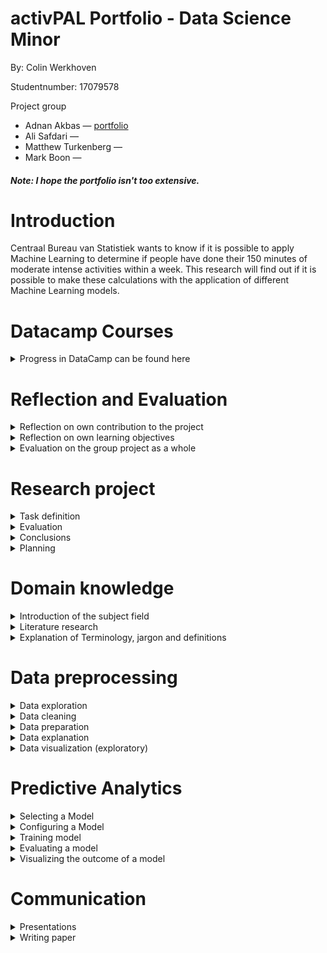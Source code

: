 # activPAL Portfolio - Data Science Minor 
By: Colin Werkhoven 

Studentnumber: 17079578

Project group
- Adnan Akbas — [portfolio](https://github.com/klict/activepal-portfolio)
- Ali Safdari — 
- Matthew Turkenberg — 
- Mark Boon — 

#### *Note: I hope the portfolio isn't too extensive.*

# Introduction

Centraal Bureau van Statistiek wants to know if it is possible to apply Machine Learning to determine if people have done their 150 minutes of moderate intense activities within a week. This research will find out if it is possible to make these calculations with the application of different Machine Learning models. 

# Datacamp Courses

<details><summary>Progress in DataCamp can be found here</summary>

![](Images/datacamp-progress-colin-werkhoven.PNG)

</details>

# Reflection and Evaluation

<details><summary>Reflection on own contribution to the project</summary>

##### Situation

This project is done during the COVID-19 pandemic and will therefore be completed in an online environment. This will bring some complications, but our team will figure out ways to make this work. 

Before starting this project I decided I wanted to work on my `leader` and `initiative` sides. This meant starting and leading standups and taking initiative to get in contact with teachers and CBS.  

##### Task
With my initiative to work on my leader role I found it important to know what every team member was doing. Besides knowing what my team members were doing I decided to work on new unknown things so I could share them with the other team members. 

##### Actions
During most standups I was asking a lot of questions to my team member about the process they made. Doing this gave me broader knowledge about the project and would be informative for the rest as well. 

I decided to start with creating my first Machine Learning model. This was a Regression Model to predict a MET value. During standups I tried to provide as much information as possible to my team members, so they would learn and understand it too. I was pretty happy with the results of the models and was able to help my team mates with creating a Regression model as well.

##### Result
During multiple retrospectives I longed for more in depth explanations during the standups. This was not happening after the first retrospective, but after repeating this the following retro's, everybody explained more and this was profitable for the entire group. 

##### Reflection
I am happy with all the contributions I delivered during this project. Creating the MET regression model was a very important task to answer the main research question. Besides the actual model creation, a lot of data exploration and preparation had to be done to start with the MET models. 

Besides all the good things, there were also some days where I was completely demotivated. This was mainly because of the MET models. Since there were 10+ different models, having to make a change would mean changing all the models. Doing this every week for a while made me less motivated. What helped was telling my team members that I was less motivated and they motivated and cheered me up.

And finally my contributions to the research paper. Since I was less motivated, the team already started with the research paper. Besides this, I still managed to write 3 very important chapters that were necessary for the final paper. 

---

</details>

<details><summary>Reflection on own learning objectives</summary>

##### Situation

This Applied Data Science minor was a very new subject, so my overall knowledge of the subject was minimum. I had some experience with Python programming, but very little. This would mean a lot of new excited things to be learnt!

##### Task

My main focus was aimed on the technical part of the project. This would mean, data preparation, data pre-processing and configuring models. There were times I had to do literature research, but minimum. 

##### Actions

Once we received the data I wanted to immediately start with exploring the data, but literature study had to be done first. After this part was over I did a lot of data exploration and pre-processing for the models. 

After a few weeks of working with the data I thought that I was missing out on the creation of a model. I decided to switch my focus on researching different models and how to pre-process, configure, train and evaluate a model. 

##### Result

Following the Datacamp courses and applying this knowledge in practice improved my Python programming skills a lot! I learned about different Library's which I will use for further projects. 

I've learned a lot about Machine Learning models. I was always fascinated about this technique and never knew how a computer could learn. After this minor I have a very good understanding about the creation of a Machine Learning model. Mainly about Regression models, since this is what I've been working on most of the time during this project.

##### Reflection

The first few weeks of this project was mainly focused on literature research. This was in my opinion the least pleasant part, but if I look back, one of the most important parts to make good progress. I should've focused a bit more on this in the beginning of the project. This would speed up the understanding of the problem domain and Machine Learning models. 

During this minor I learned a lot. The most exciting part is being able to create, configure and understand different Machine Learning models. Besides this, I learned to work with raw data and turn this to useful information. I am able to evaluate and visualize my results. 

If I look back at what I learnt throughout this minor I am happy with my choices. The only thing I wanted to learn more about is different Machine Learning models that were not used in our project and the implication of Neural Networks.   

---

</details>

<details><summary>Evaluation on the group project as a whole</summary>

##### Situation

At the start of this Applied Data minor we started as a group of 6 students. The group differentiated between 4 Software Engineering, 1 BIM and 1 Sport Management students. Different differentiations means different knowledge. 

Unfortunately the difficulty was too much for one of our team members and he eventually decided to stop with this minor. This meant the rest of the team had to work a bit harder.

##### Task

The application of Scrum was useful for our team. In these sprint plannings we created different task and assigned them to whoever wanted to work on certain subjects. This would mean smaller `predictive analysis` tasks so everybody on the team could create a model and put it in their portfolio.  

##### Actions

We decided to give everyone a different model to work on, since every team member had to create a model for the portfolio. This turned out pretty fun, because it felt like we were competing with each other to get the best performing model.   

##### Result

The model battle was fun and everybody learned to implement and improve their models with feedback from each other. Competing was fun and everybody showed their progress during the standups. We would all learn and add these learnings to our own models. 

Eventually the best scoring models were chosen for our final experiments. We already saw which model it would be, but the competition was still fun!

##### Reflection

Since this minor had to be done with the current COVID-19 circumstances, the work environment for each member was different to deal with so I took this in consideration.

This team was very nice to work with, everybody was helpful and wanted to finish this project with a good grade (not a 5.5). A few downsides were being on time for meetings. This impacted my own motivation to be on time as well. I was like "why should I be on time if I have to wait for 15-30 minutes for others to join" which resulted in being late to meetings. 

Another point which annoyed me was the moderate contribution of certain team members and meeting deadlines. I have my bad days as well, but seeing this back to back works a bit demotivating.

Nonetheless, I am very proud of what this project group has achieved in the past months. Not being able to see each other in real life and still managing a complex project is quite an achievement. 

---

</details>


# Research project

<details><summary>Task definition </summary>

This project is a collaboration between The Hague University of Applied Sciences (THUAS) and Centraal Bureau voor de Statistiek (CBS). 

<details><summary>Introduction</summary>

Statistic Netherlands wants to know if it's possible to measure if respondents meet the proposed 150 minutes of moderate intense physical activities within a week. The current method of collecting information from respondents is asking questions with different surveys. This comes with issues, one of them is that respondents don't always know the exact answers and this results in inaccurate results. Therefore, CBS decided to invite 40 random respondents to participate in this experiment. Every respondent received an activPAL device and had it mounted on their upper thigh. This activPAL device measured different types of data which has to be used to answer the following research questions. 

</details>

<details><summary>Research Questions</summary>

*These research questions were created by my colleagues, so I am not taking any credits for them.*

This research contains *3* different research questions. All with different sub-questions. The first 2 questions are necessary to answer before answering the final question.

### Question 1

How can Machine Learning be used to predict the intensity of activities performed in a lab situation by a person, who is being monitored with Vyntus One device and wearing an activPAL accelerometer? 

##### Sub Questions
- What measurement does activPAL use for intensity and why?  
- Is it possible to extract this intensity measurement values from just Vyntus One data, if so, how?  

### Question 2

How can Machine Learning be used to predict the intensity of activities performed by a person wearing only the activPAL accelerometer, based on the data gathered from the Vyntus One device and the ActivPal accelerometer in the lab situation? 

##### Sub Question
- What machine learning model can best be used to measure the intensity for each activity?  

### Question 3

How can Machine Learning be used to determine whether people did their 150 minutes of moderate activity in the activPAL accelerometer data of an entire week? 

##### Sub Question
- How can Machine Learning be used to recognize the activities, performed in the lab situation, in the activPAL accelerometer data?  

</details>

---

</details>

<details><summary>Evaluation</summary>

During this project it was not possible to execute all experiments. Different causes were, not enough knowledge, time or data. This chapter contains different subjects for future research. 

---

<details><summary>Too Little Data</summary>

To make predictions for the MET regression models it is necessary to have enough data so the model could generalize. This was not the case. From the 40 respondents, only 25 were useful for our experiments. The results of this was that our MET predictions models were *overfitting*, which resulted in inaccurate results for the calculation of the 150 minutes moderate intense physical activity.  

##### Recommendation

For future research on this topic I recommend more respondents with different characteristics. One of the main reasons why we were not able to answer the main research question with more certainty was because of too little respondent data for our experiments. 

</details>

---

<details><summary>Removing Low Variance Features</summary>

While creating the features for the MET prediction models we picked the most logical features from the `respondenten.csv` file (this file contains different characteristics of all participating respondents) that was provided by CBS, but the most logical is not always the most optimal.

##### Recommendation

My recommendation for the MET models is to remove low variance Features. The cause of the overfitting MET models could be having low variance features. The models could improve (or worsen) once the low variance features are removed from the models.  

</details>

---

<details><summary>A More In Depth Hyperparameter Tuning Approach</summary>

During the implementation of both regression models I briefly researched the implementation and use of Hyperparameters. I applied a set of parameters from different websites, but going deeper and finding my own set of parameters would probably improve the models. 

##### Recommendation 

More in depth research on parameters that are not predefined from different websites. 


</details>

---

</details>

<details><summary>Conclusions</summary>

In this conclusion chapter I will go over the results and conclude my perspective on the final results. 

<details><summary>MET Prediction Models</summary>

My conclusion after analyzing the MET regression models ([results can be found here](Predictive%20Analysis/evaluating_a_model.md)) is that all Random Forest and XGBoost models seem to overfit. The models gave decent results before applying the test data set, but once the test data set was applied to results worsened. Generalizing during the training of the model was not done accurately due to not having enough respondents in the data set. 

To get back to answering the research question. It *is* possible to predict the intensity, but the predictions are not very reliable since the models are not giving accurate predictions.   

</details>

---

<details><summary>Activity Recognition Models</summary>

*Note: this model has been done by my colleague Adnan Akbas*

*Graphs created by Adnan Akbas were used in this section*

After analysing the results from the Activity Recognition model from Adnan, we can conclude that after applying K-fold Cross Validation most of the activities are predictable with high accuracy, recall and precision.

*Data from Activity Recognition model from Adnan Akbas*

| |K-fold Cross Validation Score|
|------------|---------|
|Accuracy|0.82 (+/- 0.04)|
|Recall|0.84 (+/- 0.04)|
|Precision|0.82 (+/- 0.04)|

Looking at the Confusion Matrix, not all the activities were predictable with high accuracy. The `Cycling Light` and `Cycling Heavy` activity results were a bit worse compared to the other results. Since the movement of cycling is always the same, no matter if it's light or heavy, it is hard for the model to make accurate predictions for these activities. 

*Confusion Matrix from Adnan Akbas*

![](Images/Research%20Project/activity-recognition-confusion-matrix.PNG)


</details>

---

<details><summary>Calculating If Respondents Did Their 150 Minutes of Moderate Intense Activities</summary>

This section concludes the results of the Main Research Question:

*How can Machine Learning be used to determine whether people did their 150 minutes of moderate activity in the activPAL accelerometer data of an entire week?*

The previous conclusions were needed to answer the Main Research Question. With combining the results of the MET prediction models and Activity Recognition models it is possible to calculate if a respondent has done their 150 minutes of moderate intense activities within a week.

Since the results of the MET prediction models are not very reliable, the 150 minutes calculation is also not very reliable. Concluding that the 150 minutes are possible to calculate with the use of Machine Learning, but the trustworthiness is not very high. The Main Research Question could not be answered accurately.   


</details>

---

</details>

<details><summary>Planning</summary>

In this planning chapter I will discuss how we made use of the Scrum Methodology, how our first plannings came to realization and our overall used techniques. 

*Note: the following sections were written by me and are taken from the Research Plan ([find entire research plan here](../Images/Research%20Project/Research%20plan%20-%20Final.pdf))* 

---

<details><summary>Procedure</summary>

For the activPAL project management we have been using the Agile (scrum) method. To follow the scrum method, there will be daily stand-ups. Within our project the daily stand-up time is 9:30 and since day 1, we have been following this method every day. Within the daily stand-up we discuss the progress of the prior day and the plans for today.  

</details>

---

<details><summary>Solving issues </summary>

Besides this, we discuss the issues that you’ve might encountered during your previous working day. If you are stuck or not sure what you should be doing next, we make sure to clear that up and make new working pairs. Usually when this happens there will be Teams calls after the stand-up to discuss or solve this problem with each other. This way the stand-ups won’t take longer than they should be.  

</details>

---

<details><summary>Sprint planning </summary>

Before holding our retrospective, we make sure to create a planning for the next sprint. During every sprint planning we, as a team, look at the current sprint on Jira. We discuss if we managed to complete the set sprint goal, if all the tasks are done, and what still must be done with the leftover tasks to complete them. The leftover tasks will be added to the new sprint. 

Once the current sprint has been completed, we start the new sprint by specifying a goal for the new sprint. We usually look at the roadmap and what we have done the previous sprint to create a new goal. After agreeing as a team with the set goal, we have healthy discussions where everyone gets the chance to add new tickets to our backlog that will help achieve this goal.  

</details>

---

<details><summary>Creation of the first sprint backlog </summary>

The creation of our first sprint backlog was a bit hectic. The project was new for all of us and nobody knew where to start or what the exact planning was going to be. We still managed to create a backlog for the first sprint which was mainly focussed on research.  

Annemieke from CBS provided us with lots of useful papers to research. A task during the first sprint was filtering out useful papers, this way we did not waste time by rereading unusable papers. As a team we all picked different subjects which we thought would be beneficial for our project and created 1 ticket with small subtasks in it. Besides the different papers we also received different CSV files which contained the data we had to work with during the project. We created a ticket to research these CSV files and document as much as possible.  

</details>

---

<details><summary>Retrospectives</summary>

After finishing a 2-week sprint we hold a retrospective to reflect and evaluate the process we’ve made over the past weeks. In these retrospectives we discuss what went well, what didn’t go well, what each team member longed for and the actions we’re going to take for the next sprint. During the retrospective we look back at the actions we wrote down from the previous sprint and see if we have worked on these actions. These retrospectives are a good tool to let every member on the team freely speak on how to feel about certain aspects over the last 2 weeks.  

</details>

---

<details><summary>Project roles </summary>

At the start of the project, we agreed on switching roles every sprint. This would mean a new scrum master, communicator and note taker every sprint. This did not go as planned, we decided to keep the same scrum master for the entire project to make sure the project went smoothly. The communicator role was switched halfway through the project and note taker role was done by the whole team. Every member wrote down what was important for them and after every important meeting we discussed the previous meeting to make sure everyone is on the same level.  

##### *Extra addition*

My role during the first 10 weeks of the project was the communicator. All communication between teachers and project owners was usually done by me. After these 10 weeks I took over the note taker role and wrote down all the information what could be useful for our project.

</details>

---

<details><summary>Planning tool </summary>

The infrastructure/tool we have been using for this is Jira. Jira is a plan, track and manage software that is mostly used for software development. Within the activPAL project Jira is not only used for software development but also for the research development from week 1.  

</details>

---

<details><summary>Research questions </summary>

The main research questions have been divided into smaller tasks called research sub tasks. Every sub research question has a few tasks that help to answer the question and guide us to the right approach to give an answer. By combining Jira with our sub questions, we can put all the sub questions into the Jira Road Map. This gives the whole group a good overview of the questions that still need to be answered and the tasks needed to answer the sub questions.

</details>

---

</details>

# Domain knowledge

<details><summary>Introduction of the subject field</summary>

The main subject of this project was to work with big amounts of data and combine this with Machine Learning. The data had to be pre-processed to turn it into useful information for this research. This part was very important, because doing this wrong or incorrect would results in bad performing Machine Learning models. 

</details>

<details><summary>Literature research</summary>

### Introduction

During this project, most of my literature research was done for different models. CBS provided us with a lot of papers that could possibly be useful for our own research. 

##### Researching Cut Off Points
Annemieke from CBS pointed us towards `Cut Off Points` at the start of the project. I decided to pick this one and used [one of the papers](Images/Domain%20Knowledge/Beyond%20Cut%20Points%20Accelerometer%20Metrics%20that%20Capture%20The%20Physical%20Activity%20Profile.pdf) CBS provided to us.

What I found was that cut off points are similar to outliers. Like the name `cut off point` states, its the point where you remove everything that goes higher or lower of the stated cut off point. The only cut off point used during this research was for predicted MET values. We used a cut off point of `3` to determine moderate intense activities. Once the MET value was lower than 3, it would not fit under moderate intense. 

##### Researching Regression Models
The literature research for the Regression model has been extensively implemented. You can find the entire research in the [selecting a model](Predictive%20Analysis/selecting_a_model.md) chapter.

</details>

<details><summary>Explanation of Terminology, jargon and definitions</summary>

A list of jargon that is used during this project. 

|Jargon/Definition|Explanation|
|------------|---------|
|activPAL accelerometer|activPAL is the company that created the accelerometer that was used during this research. This activPAL device is mounted to the thigh of the participants and measures the X, Y and Z values. The measurements are done 20 times within a second ([source](https://www.palt.com/why-activpal/)).  
|X, Y, Z data|The X, Y and Z data is based on a 3-dimensional space. The values change based on the direction the activPAL device is facing.
|Vyntus One|Vyntus One is a device to measure the oxygen intake of the user. 
|VO2|Using the Vyntus One device, the system provide the user with a `VO2` value. Also known as oxygen intake.
|CBS|Centraal Bureau van Statistiek. Our project is in collaboration with CBS. 
|Lab/Lab Session/Lab Research|CBS measured certain activities to have an ground truth for all activities. This was done in a lab setting where all respondents were measured with the activPAL and Vyntus One device to do different activities for 5 minutes. 
|Respondent|A respondent is a person that participated in the lab research.
|MET|Metabolic Equivalent of Task. MET is a measuring unit to measure the intensity of certain activities.  
|Moderate Intense Activity|A MET value from 3 or above. This cut-off point is used to answer to main research question. 

---

</details>

# Data preprocessing

<details><summary>Data exploration</summary>

#### Introduction

The data provided by CBS was a lot. Therefore we decided to start by filtering out the data that was labelled with an activity. Each respondent had a corresponding file with the `start` and `stop` time they performed certain activities in the lab.

<details><summary>Here is an example of how this was provided to us</summary>

|Activity|Start|Stop|
|------------|---------|--------|
|springen|2019-09-16 14:29:20|2019-09-16 14:30:18|
traplopen|2019-09-16 14:31:18|2019-09-16 14:32:04|
fietsen licht|2019-09-16 14:41:29|2019-09-16 14:46:29|
fietsen zwaar|2019-09-16 14:46:29|2019-09-16 14:51:29|
lopen|2019-09-16 15:12:00|2019-09-16 15:17:00|
rennen|2019-09-16 15:17:00|2019-09-16 15:22:00|
zitten|2019-09-16 15:31:00|2019-09-16 15:36:00|
staan|2019-09-16 15:45:00|2019-09-16 15:50:00|

With these timestamps it was possible to filter out all the activity data from all respondents and put them all in a new CSV file. This has been done with the following code. 

![](Images/Data%20Preprocessing/combine_activity_data.PNG)

The entire notebook can be found [here](Images/Data%20Preprocessing/Code/combine_correspondent_activities.py).

</details>

---

<details><summary>Activity Distribution </summary>

Once the activities were combined I created a distribution with all respondent activities. The results are shown below.

The entire notebook can be found [here](Images/Data%20Preprocessing/Code/Activity%20Distribution.py).

![](Images/Data%20Preprocessing/activity-distribution.png)

We can see that `springen` and `traplopen` have very little data points. After some analysing we found out that these activities were only performed for 1 minute instead of 5 for the other activities. This 1 minute of data was not enough for further modelling, we decided to leave `springen` and `traplopen` out of it in consultation with CBS. 

</details>

---

</details>

<details><summary>Data cleaning</summary>

#### Introduction

Since CBS provided us already cleaned data, it was not possible to do a lot of data cleaning for this project. 

<details><summary>Fixing timestamps</summary>

One of the issues with the data provided by CBS was the timestamps were not converted to readable and useful times yet. 

Example of the unconverted timestamp. The 2 long integers should be together and converted to a readable timestamp.

|Before Convertion|After Convertion|
|------|------|
|![](Images/Data%20Preprocessing/timestamp_issue.png)| ![](Images/Data%20Preprocessing/timestamp_fixed.PNG) |

The following function has been used to convert the unreadable timestamps.

![](Images/Data%20Preprocessing/timestamp_function.PNG)

</details>

---

<details><summary>Switching Diceface</summary>

A Diceface is the direction the activPAL is facing. The issue we are facing is when a respondent flips from its front to the back, the measured X, Y and Z values also flip sides. To solve this, we changed to X, Y and Z values according the switch in diceface value. 

Example of the diceface directions [found here](http://docs.palt.com/display/AL/MORA):
![](Images/Data%20Preprocessing/diceface-directions.PNG)

The following images were provided by Brian Keijzer and has been used to determine how to flip the dicefaces. 

|Diceface Physical |Diceface Numerical|
|------|------|
|![](Images/Data%20Preprocessing/diceface-physical.jpg)| ![](Images/Data%20Preprocessing/diceface-numerical.jpg) |

Here is an example how this transformation has been done in code. We used diceface `1` as a baseline to convert to. These convertion functions are written by Adnan and me.

![](Images/Data%20Preprocessing/diceface-function.PNG)

*During the MET model creation the feature `sum of magnitude of acceleration (sum_mag_acc)` was used, this feature adds the X, Y and Z values together. Therefore, the diceface convertion was not needed in the end.*

The entire notebook can be found [here](Images/Data%20Preprocessing/Code/normalize_diceface_values-v3.py).

</details>

---

</details>

<details><summary>Data preparation</summary>

This chapter is mainly about the data preparation for the MET regression models. The preparation has partly been done by Ali Safdari and me.

<details><summary>Convert to Numerical for Machine Learning</summary>

Machine Learning models can't work with non-integer values, therefore we need to convert these values to  integer values. Here are a few examples of respondent characteristics that were converted to numerical values. 

|Description|Function|
|------|------|
|Convert `ja/nee` string to number| ![](Images/Data%20Preprocessing/convert_string_to_number.PNG) |
|Convert `age` to categorical number| ![](Images/Data%20Preprocessing/convert_age_category.PNG) |

The remaining functions can be found at the top of [this](Images/Data%20Preprocessing/Code/creating_main_dataframe.py) notebook. 

</details>

---

<details><summary>Feature Creation</summary>

To have a useful data set for the MET regression model we needed to create a data set with all the possible features. At first Ali and I created a simple data set with the following features:

|Feature|Function|
|---|------|
|Sum of Magnitude of Acceleration (calculate from X, Y and Z - by ?)| ![](Images/Data%20Preprocessing/sum_mag_function.PNG) |
|MET value (calculated from vo2 + weight in kg) - by ?| ![](Images/Data%20Preprocessing/MET_function.PNG) |
|Body Mass Index (BMI; calculate from weight and height) - by Ali and Me| ![](Images/Data%20Preprocessing/BMI_function.PNG) |

All mathematical functions can be found in [this](Images/Data%20Preprocessing/Code/math_helper.py) notebook. 

</details>

---

<details><summary>Putting it all together</summary>

Eventually this was the final function that actually created the data set that was used for the MET regression models. The function took all the created features in the notebook and added it together. 

![](Images/Data%20Preprocessing/adding_together_function.PNG)

The entire MET regression data preparation can be found in [this](Images/Data%20Preprocessing/Code/creating_main_dataframe.py) notebook (same as the above mentioned notebook). 


</details>

---

</details>

<details><summary>Data explanation</summary>

The data that will be explained is coming from the previous [data preparation](Data%20Preprocessing/data_preparation.md) chapter. Most of these `column names` are features that are used for the MET regression models. 

The following table is an example of 1 row of data that is used for the MET regression models. Every row is resampled to 1 minute (60 seconds) since MET is calculated in minutes.

|Column name|DataType|Example|Explanation|
|------|------|------|------|
|pal_time|timestamp|2019-10-10 15:36:00|Since we need to predict the MET value, and MET is calculated in 60 seconds, the `pal_time` column name is the time the MET value is calculated on.  
|respondent_code|string|BMR004|The unique number that corresponds to a respondent.
|activity|string|lopen|The performed activity from that minute.
|mean_met|double|1.2920676857268667|The mean MET value from the measured minute. 
|sum_mag_acc|double|1116.7722891103585|The summation of the X, Y and Z values to the power of 2 within the measured minute.
|mean_speed|double|23533.170460441113|The mean speed within the measured minute. 
|weight_kg|double|75.7|The weight of the respondent in kilograms.
|length_cm|double|166.79999999999998|The length of the respondent in centimeters.
|bmi|double|27.20844906808366|The Body Mass Index, which is calculated with the weight and length of the respondent.
|is_sporter|boolean|1.0 (true)|If the respondent is a sporter or not. 
|age_category|boolean|4.0|The age category from the respondent. `4.0` means the age of the respondent is between 40-44.
|meets_balance_guidelines|boolean|0.0 (false)|The balance of the respondent was measured during the lab sessions. The respondent adheres to the balance guidelines or he/she does not.
|estimated_level|boolean|0.0 (false)|CBS looked at the characteristics of the respondents and decided based on these if the respondent adheres to the estimated level from their perspective. 
|walking_speed_km|double|5.0|The speed in kilometers the walking activity was performed in the lab.
|running_speed_km|double|10.0|The speed in kilometers the running activity was performed in the lab.
|gender|boolean|1.0 (true)|The gender of the respondent. Male or Female.
|meets_activity_guidelines|boolean|0.0 (false)|During the lab sessions characteristics and the daily activities from the respondents were noted and concluded if the respondent adheres to the activity guidelines or not. 

---

</details>

<details><summary>Data visualization (exploratory)</summary>

*Note: a lot of visualizations can be found in the [`predictive analysis`](Predictive%20Analysis/visualizing_the_outcome_of_a_model.md) chapter. Please check that file as well.*

<details><summary>Activity Distribution</summary>

This has already been shown in the [data exploration](Data%20Preprocessing/data_exploration.md) chapter. The distribution of all lab activities. After visualizing this it was clear that `springen` and `traplopen` was measured differently compared to the other activities.

![](Images/Data%20Preprocessing/activity-distribution.png)

</details>

---

</details>

# Predictive Analytics

<details><summary>Selecting a Model</summary>

### Introduction
To answer one of the research questions within our project we had to create a model to predict the Metabolic Equivalent of Task (MET) value of given activities. These activities differentiate between `Running`, `Walking`, `Standing`, `Sitting`, `Cycling Light` and `Cycling Heavy`.

Solving this issue would require a regression model since we need to predict an `integer/double` value(MET) and don't need classification in this case. 

### Approach
My approach for solving this problem was looking at different regression models. I started with finding different models and noting their pros and cons and eventually comparing them to pick atleast 2 possible models. I decided to pick 2 possible models and implement them with the same configurations instead of 1 to prevent getting biased results. 

### Different Regression Models
I researched different regression models to find a possible candidate model to answer our question.

##### Random Forest ([source](https://medium.com/swlh/random-forest-and-its-implementation-71824ced454f))
The Random Forest model is a decision tree model which can both be used for Regression and Classification. Besides being a possible regression model, the Random Forest model makes use of `Ensembled Learning`. Ensembled learning means combining multiple results to 1 final result, this method would give more accurate results and minimize getting biased results.

Random Forest is a possible model for our issue since it can be used for regression and the Random Forest decision tree method tries different trees to find the optimal results. 

##### Ridge Regression ([source (1)](https://www.statisticshowto.com/ridge-regression/#:~:text=Ridge%20regression%20is%20a%20way,(correlations%20between%20predictor%20variables)), [source (2)](https://www.quora.com/What-are-the-benefits-of-using-ridge-regression-over-ordinary-linear-regression))
Another Model I've looked into was the Ridge Regression Model. The Ridge Model minimizes the square error of the model, but this Model is based on `Multicollinearity`. This means one value can be predicted with another value. These 2 values have a correlation between each other.  

With the current issue of predicting the MET value with the X, Y and Z data it should not be possible to predict the next value based on the previous value. Therefor the Ridge Regression is not a suitable candidate for our MET recognition model.   

##### K-nearest Neighbour ([source](https://towardsdatascience.com/machine-learning-basics-with-the-k-nearest-neighbors-algorithm-6a6e71d01761))
Just like the Random Forest Model, the K-nearest Neighbour(KNN) model is also used for Regression and Classification issues. The KNN model is a `supervised machine learning` algorithm, this means the model needs labeled data to produce results. If we look at the `Vyntus (labdata)` we have the `Ground Truth` that needs to be predicted, but this is not the case for `activpal (weekdata)`. This would mean we would only be able to predict on the `labdata` and not the `weekdata`. 

The K-nearest Neighbour model would not be useful to solve our issue, mainly because we don't have the ground truth available all the time. Since K-nearest Neighbour is a supervised machine learning algorithm, apply this on our data would not be sufficient.    

##### XGBoost ([source](https://towardsdatascience.com/https-medium-com-vishalmorde-xgboost-algorithm-long-she-may-rein-edd9f99be63d))
The XGBoost Model is the final regression model I've looked into. This model is very similar to the previously mentioned Random Forest model. Just like Random Forest, XGBoost is an ensembled decision tree algorithm. Besides using ensembled learning, XGBoost makes use of `Gradient Boosting`. This means minimizing errors while trying to find the best possible results. 

XGBoost is a possible model to solve our MET prediction issue. This model uses ensembled learning and Gradient Boosting to prevent low variance and biased results. 

### Final Decision
After analysing the models named above we found 2 candidate models. Firstly the `Random Forest Model` and secondly the `XGBoost Model`. 

The `Ridge Regression Model` is not suitable since it makes use of Multicollinearity. This method would not work on our data since we make predictions based on `X, Y, Z` data. 

The `K-nearest Neighbour Model` would be suitable if we only needed to predict the `labdata` since these MET values could be calculated based on the activity. But in our case we need to predict `labdata` and `weekdata`. The weekdata is unlabelled and therefor not suitable since the KNN model makes use of labelled data.

The final decision will be comparing the `Random Forest Model` with the `XGBoost Model`. Both models make use of decision trees which delivers low variance and less biased results. Finally, to pick a model for our MET predictions, we will be configure both models as identical as possible. More on this can be found in the next chapter.

---

</details>

<details><summary>Configuring a Model</summary>

### Introduction

In the previous chapter we've picked 2 possible Regression models, Random Forest and XGBoost. I will discuss the configurations for both models here. Both models have almost the same configurations, I will therefor explain the configurations once. Here you can find a list of configurations that were applied by the configuration of both models. 

---

<details> <summary>Random State</summary>
Picking a `random state` is essential for the configurations of your models. Without a `random_state`, the model will always apply a random, new variation of decision trees. To get accurate predictions and results it is important to always have the same decision trees. 

We decided to use `random_state=0` for all our MET prediction models. This way all models would have consistency in the configurations and results could not get manipulated by trying out different random state values. The decision for `random_state=0` is found [here](https://scikit-learn.org/stable/glossary.html#term-random-state). 

</details>

---

<details> <summary>Feature Selection</summary>

After [preparing the MET prediction model dataframe](Data%20Preprocessing/data_preparation.md) with different features I thought it would take a long time to try all possible variations. Therefor, I wanted to use Recursive Feature Selection [(RFE)](https://scikit-learn.org/stable/modules/generated/sklearn.feature_selection.RFE.html). 
RFE picks a combination with the best scoring features. The chosen features were used in the configuration of the Random Forest or XGBoost model. This automated approach would save us lots of time, since we needed to find features for 6 different activities and 2 different models.   

<details><summary>List of features for Feature Selection</summary>

![](Images/predictive-analysis/list_of_features.PNG)

</details>

<details><summary>Feature Selection Function</summary>

![](Images/predictive-analysis/feature_selection_function.PNG)
</details>

<details><summary>Example results of Feature Selection</summary>

![](Images/predictive-analysis/feature_selection_results.PNG)
</details>

</details>

---

<details> <summary>Picking the best number of trees</summary>

The `n_estimators` parameter is an important configuration for all tree based models. Every number of tree results in a different outcome. I wanted to find the best number of trees, but doing this by hand was gonna take way too long. Therefor I decided to write a function that finds the optimal number of trees between a certain range. 
In our case we picked a range between 1-210. After analyzing the plots, the results were not getting higher with a larger number of trees around 200. 

<details><summary>Finding optimal number of trees function</summary>

The result from this function was used during the configuration of the models for the `n_estimators` parameter.

![](Images/predictive-analysis/n_estimator_function.PNG)

</details>

<details><summary>Profound Explanation of optimal number of trees Approach</summary>

To find the most optimal amount I created a function called `optimal_amount_estimators`. 
This function contains a for loop that creates a new model every loop, trains this model and calculates a R Squared score. All these scores are added to a Dictionary. I picked a dictionary since we need an integer value which will be the optimal estimator. The key from this dictionary will be the optimal estimator. Once the dictionary is filled we simply pick the `max` value from the dictionary and return the associated key value from the max R Squared score. 

Here is an example of how this dictionary looks like. In this case Key 18 gives the highest R Squared score. Therefor we return the key that is associated to the highest score and use this as our `n_estimator`.

![](Images/predictive-analysis/dictionary-example.PNG)

</details>

<details><summary>Results of the optimal number of trees function</summary>

More on the visualisation of this plot can be found in the [visualizing the outcome of a model chapter](Predictive%20Analysis/visualizing_the_outcome_of_a_model.md).

![](Images/predictive-analysis/n_estimators_results_plot.PNG)

</details>

</details>

---

<details> <summary>Hyperparameter Tuning</summary>

Once the optimal amount of features and number of trees were selected it was time to improve the models even more. My colleague Adnan Akbas pointed me towards `Hyperparameter Tuning`.

## What is Hyperparameter Tuning?

Hyperparameter tuning is finding the best combination of parameters for your Machine Learning model. 

Since the Random Forest and XGBoost models have different configurations, I searched which parameters were usually tuned for each model. 

## Hypertuning the Random Forest model 

[Random Forest Hyperparameter Tuning Source](https://towardsdatascience.com/hyperparameter-tuning-the-random-forest-in-python-using-scikit-learn-28d2aa77dd74)

<details><summary>Here is a list of parameters and possible values that were tuned for the Random Forest model</summary>

These parameters were applied with all possible combinations on a new `RandomForestRegressor` model. 

![](Images/predictive-analysis/hyperparametertuning_randomforest.PNG)

</details>

<details><summary>Applying the parameters on a new model</summary>

The parameters were applied on a new model with the following function. The function returns a new `RandomForestRegressor` model with the newly found parameters after hyperparameter tuning.

![The function](Images/predictive-analysis/apply_randomforest_hyperparametertuning.PNG)

</details>

## Hypertuning the XGBoost model 

[XGBoost Hyperparameter Tuning Source](https://towardsdatascience.com/doing-xgboost-hyper-parameter-tuning-the-smart-way-part-1-of-2-f6d255a45dde)

<details><summary>Here is a list of parameters and possible values that were tuned for the XGBoost model</summary>

These parameters were applied with all possible combinations on a new `XGBRegressor` model. 

![](Images/predictive-analysis/hyperparametertuning_xgboost.PNG)

</details>

#### GridSearch vs. RandomizedSearch

These parameters were applied on a `XGBRegressor` in combination with `GridSearchCV` and `RandomizedSearchCV`. I decided to try 2 different search methods to see which one performed better. 

<details><summary>GridSearch Function</summary>

![](Images/predictive-analysis/xgboost_gridsearch_function.PNG)

</details>

<details><summary>RandomizedSearch Function</summary>

![](Images/predictive-analysis/xgboost_randomizedsearch_function.PNG)

</details>

The results of the different Search methods were compared to each other to find the best performing method for the XGBoost model. The results of both methods can be found in the [Evaluating a model](evaluating_a_model.md) chapter.

</details>

---

</details>

<details><summary>Training model</summary>

### Introduction

Training is model is an essential part of every Machine Learning model. It is important to find the correct balance to prevent overfitting or underfitting. 

Explanation of Hyperparameter tuning for the Random Forest and XGBoost model can be found [here](Predictive%20Analysis/configuring_a_model.md).

<details><summary>Prevention of Under/Over fitting</summary>

Throughout the implementation of the MET prediction model we've encountered multiple obstacles. Here is a list of actions I took to prevent under/over fitting.

<details><summary>Removing Irrelevent Features</summary>

Removing Irrelevent or high correlating features was also used to prevent overfitting. Take the feature Body Mass Index (BMI) for example. This feature was created from the length and weight of the respondent. After analyzing the feature correlation heatmap I found that weight had a very high correlation with BMI. I decided to pick either length and weight or BMI. The final decision was to remove BMI as a feature.

<details><summary>Feature Correlation Heatmap</summary>

![](Images/predictive-analysis/heatmap-walking-prediction.PNG)

</details> 

</details>

<details><summary>Creating Relevent Features</summary>

After struggling for a while and not getting higher correlations for the MET prediction models I thought about adding new relevant features. The speed of the respondent made sense in our case. Running or walking faster means you use more energy which results in a higher MET production. 
The implementation of the `speed` feature was a good choice, because our models all improved quiet a bit!

</details>

<details><summary>Removing Noise</summary>

The noise for the MET prediction models were usually respondents who weren't able to perform the lab activities according to the rest of the respondents. For example: 70+ year old respondents that could not complete the activities for the given time were excluded from the experiment. This has been agreed in consulation with Annemieke van Leuten and John Bolte from Centraal Bureau of Statistiek (CBS). 

</details>

</details>

---

</details>

<details><summary>Evaluating a model</summary>

### Introduction

As explained in [selecting a model](Predictive%20Analysis/selecting_a_model.md), I decided to pick 2 different regression models to compare the results and select the right one for each activity. 
I used a few different methods to calculate prediction scores and eventually picked the most fitting. 

<details><summary>Cross Validation</summary>

The first method is calculated after applying K-Fold Cross Validation on the Random Forest & XGBoost model. I created a simple function that applies `5 folds` on both models and calculates the `mean` score and the `standard deviation (STD)`. These scores are compared for both model to find the most fitting for each activity.

<details><summary>Cross Validation Function</summary>

![](Images/predictive-analysis/cross-validation-function.PNG)

</details>

</details>

---

<details><summary>Applying Test Dataset</summary>

Once the Cross Validation had decent results we decided to apply the separated test dataset on our model to validate the results. 
The test dataset that was separated contained 3 test users with each containing 5 rows of data for each activity. I created a function to apply the test users on the already trained model to see if our model would over/under fit or give good results on new data.

<details><summary>Applying Test Dataset Function</summary>

![](Images/predictive-analysis/test-set-results.PNG)

</details> 

</details>

---

<details><summary>Evaluation Results</summary>

Picking a fitting model for each activity was the final step once Cross Validation and the Test Dataset were applied. I created a table that displays the:
- `R Squared score after Cross Validation`
- `R^2  score after applying the test data set` 
- `Mean Squared Error (MSE) score after applying the test data set` 

<details><summary>Show Table</summary>

After evaluating the scores for both models we, as a team, picked the best scoring model for each activity. The models we picked are marked in green in the table bellow.

As you can see, `Standing` and `Sitting` are not marked. The reason for this is that we decided to leave the predictions for both out of the experiment since they would not impact the result of the main question. This has been agreed in consulation with Annemieke van Leuten and John Bolte from Centraal Bureau of Statistiek (CBS).

![](Images/predictive-analysis/xgboost_vs_randomforest_results2.PNG)

### Final Results

|Activity|Model|
|------------|---------|
|Walking|Random Forest|
|Running|Random Forest|
|Cycling Light|Random Forest|
|Cycling Heavy|XGBoost|

</details>

</details>

---

</details>

<details><summary>Visualizing the outcome of a model</summary>

### Introduction

Informative and straight to the point visualization of your data is very important to make conclusion about what you're actually seeing. This chapter displays the different visualizations that were applied by the creation of the MET prediction models.

<details><summary>Seaborn — Heatmap</summary>

The Seaborn library was used to create a Heatmap to display correlations between all the features. The use of this heatmap can be found in the [Training a model chapter](Predictive%20Analysis/training_a_model.md).

This heatmap was used to see which features were low or high correlated to the `mean_met` target value. Looking at the correlations we could already see that `sum_mag_acc` and `mean_speed` were high correlating features and are probably good features the predict the `mean_met` value.
![](Images/predictive-analysis/heatmap-walking-met.png)

</details>

---

<details><summary>Finding optimal n_estimators — Line Chart</summary>

The following visualization displays the scores from a certain range, in this case (1-210). I wanted to find the best amount of iterations for this model. In some cases the `n_estimator` value of 2 gave the best results, this would be unlikely so in these cases I decided to start from 10 instead of 1.
At first the amount of iterations was set to 100, but after analysing the results I saw that the scores were going up around the 100 mark. I decided to expand this to 210 to see if it went higher, but it didn't.

![](Images/predictive-analysis/n_estimators_results_plot.PNG)

</details>

---

<details><summary>Ground Truth vs Prediction — Bar Chart</summary>

This Bar Chart shows the differences between the `Ground Truth` and the `Actual Prediction`. The 2 values were set next to eachother to see if there were outliers. Once we could see the outliers we could act upon it. 

![](Images/predictive-analysis/ground_truth_vs_prediction.PNG)

</details>

---

<details><summary>Ground Truth vs Prediction — Scatter Plot</summary>

This Scatter Plot shows the same results as the Bar Chart above this section. The difference is the type of visualization.
Here you can see how the `Ground Truth` and `Prediction` fit the Regression line. With this scatter plot it is easier to spot if there are big outliers or if the data fits the regression line.

![](Images/predictive-analysis/predictions_scatterplot.PNG)


</details>

---

</details>

# Communication

<details><summary>Presentations</summary>

In this chapter I will describe which presentations I've contributed to and which I presented.
Since the content of the first 5 presentations was not that useful and informative I decided to leave them out of here. 

During this Applied Data Science Minor, I've presented 2 presentations and contributed in almost every presentation.

#### [Presentation #6 — PDF](Images/Presentation%20Week%206.pdf)

Presentation #6 was presented by myself. 

My contributions for Presentation #6
<details> <summary>Slide 7</summary>

![Slide 7](Images/Presentations/presentation-6-page-7.PNG)

</details>

<details> <summary>Slide 10</summary>

![Slide 10](Images/Presentations/presentation-6-page-10.PNG)
</details>

#### [Presentation #7 — PDF](Images/Presentation%20Week%207.pdf)

My contributions for Presentation #7
<details> <summary>Slide 4</summary>

![Slide 4](Images/Presentations/presentation-7-page-4.PNG)

</details>

#### [Presentation #8 — PDF](Images/External%20Presentation%202%20Week%208.pdf)

My contributions for Presentation #8
<details> <summary>Slide 6</summary>

![Slide 6](Images/Presentations/presentation-8-page-6.PNG)

</details>

#### [Presentation #9 — PDF](Images/Presentation%20Week%209.pdf)

My contributions for Presentation #9
<details> <summary>Slide 6</summary>

![Slide 6](Images/Presentations/presentation-9-page-6.PNG)

</details>

<details> <summary>Slide 7</summary>

![Slide 7](Images/Presentations/presentation-9-page-7.PNG)
</details>

#### [Presentation #10 — PDF](Images/Presentation%20Week%2010.pdf)

Presentation #10 was presented together with my colleague Mark Boon.

My contributions for Presentation #10
<details> <summary>Slide 6</summary>

![Slide 6](Images/Presentations/presentation-10-page-6.PNG)

</details>

<details> <summary>Slide 7</summary>

![Slide 7](Images/Presentations/presentation-10-page-7.PNG)

</details>

<details> <summary>Slide 8</summary>

![Slide 8](Images/Presentations/presentation-10-page-8.PNG)

</details>

<details> <summary>Slide 9</summary>

![Slide 9](Images/Presentations/presentation-10-page-9.PNG)

</details>

<details> <summary>Slide 10</summary>

![Slide 10](Images/Presentations/presentation-10-page-10.PNG)

</details>

#### [Presentation #11 — PDF](Images/Presentation%20Week%2011.pdf)

My contributions for Presentation #11
<details> <summary>Slide 5</summary>

![Slide 5](Images/Presentations/presentation-11-page-5.PNG)

</details>

<details> <summary>Slide 6</summary>

![Slide 6](Images/Presentations/presentation-11-page-6.PNG)

</details>

<details> <summary>Slide 7</summary>

![Slide 7](Images/Presentations/presentation-11-page-7.PNG)

</details>

<details> <summary>Slide 8</summary>

![Slide 8](Images/Presentations/presentation-11-page-8.PNG)

</details>

#### [Presentation #12 — PDF](Images/External%20Presentation%202%20Week%2012.pdf)

My contributions for Presentation #12
<details> <summary>Slide 5</summary>

![Slide 5](Images/Presentations/presentation-12-page-5.PNG)

</details>

<details> <summary>Slide 6</summary>

![Slide 6](Images/Presentations/presentation-12-page-6.PNG)

</details>

<details> <summary>Slide 7</summary>

![Slide 7](Images/Presentations/presentation-12-page-7.PNG)

</details>

<details> <summary>Slide 8</summary>

![Slide 8](Images/Presentations/presentation-12-page-8.PNG)

</details>

<details> <summary>Slide 9</summary>

![Slide 9](Images/Presentations/presentation-12-page-9.PNG)

</details>

#### [Presentation #14 — PDF](Images/Presentation%20Week%2014.pdf)

My contributions for Presentation #14
<details> <summary>Slide 5</summary>

![Slide 5](Images/Presentations/presentation-14-page-5.PNG)

</details>

#### [Presentation #15 — PDF](Images/Presentation%20Week%2015.pdf)

My contributions for Presentation #15
<details> <summary>Slide 4</summary>

![Slide 4](Images/Presentations/presentation-15-page-4.PNG)

</details>

<details> <summary>Slide 5</summary>

![Slide 5](Images/Presentations/presentation-15-page-5.PNG)

</details>

<details> <summary>Slide 6</summary>

![Slide 6](Images/Presentations/presentation-15-page-6.PNG)

</details>

---

</details>

<details><summary>Writing paper</summary>

I started a bit later than the rest because I was still finishing the MET Regression Models. 

|Chapter|Contribution|Link/Example|
|------------|--------|--------|
|MET Regression Models V1 |This was part of the `methods` chapter. Here I wrote how the MET regression models were realised. Starting with data preparation, features engineering and finally training and evaluating the models.| [Find chapter here](Images/Communication/met_regression_models_V1.pdf) (pdf opens) |
|MET Regression Models V2 |The most important feedback was about writing mathematical equations. This was processed during V2. | [Find chapter here](Images/Communication/met_regression_models_V2.pdf) (pdf opens) |
|MET Regression Results V1 |This chapter was mainly about writing what the actual results are of the experiments. I wrote about what results are showing and how we got these results..| [Find chapter here](Images/Communication/met_regression_results_V1.pdf) (pdf opens) |
|MET Regression Results V2 ||
|Conclusion V1 |The first conclusion was made with Adnan. We started with writing down the results and own conclusions of the models we both created. Afterwards we reviewed each others conclusions and came up with an overall conclusion. Resulting in an conclusion from 2 perspectives. | ![](Images/Communication/conclusion-V1-adnan.PNG) |
|Conclusion V2 |After receive feedback on `Conclusion V1` I started with writing V2. Answering the main research question was not done concisely and certain conclusions were not strongly substantiated. While writing V2 I made sure these points were processed. |![](Images/Communication/conclusion-V2.PNG)|
|Reviewing Team Members|There is no proof of actual reviewing besides the comments in the document. During the reviewing I tried to be very critical, even though we did not want to publish our research in an actual paper.|  ![](Images/Communication/review-example.png) |

---

While writing a research paper it is important to have visualizations and tables that follow the paper guidelines. I started researching how to create those tables. Here is an example of one of the research paper tables.

|Before|After|
|------------|--------|
|![](Images/Communication/table-before.PNG)|![](Images/Communication/table-after.PNG)|

---

</details>
